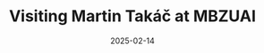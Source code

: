 ---
title:  Visiting Martin Takáč at MBZUAI
date: '2025-02-14'
summary: Between 15 February and 15 April, I will work as a Visiting Student at the Machine Learning Department of MBZUAI under the supervision of Professor Martin Takáč.
---